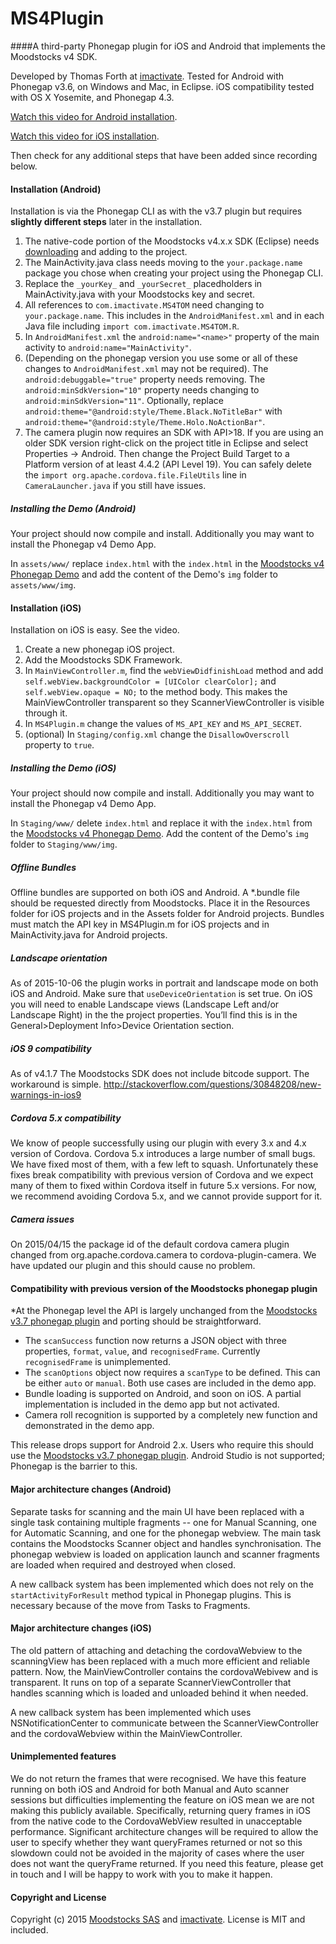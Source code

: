 # MS4Plugin
####A third-party Phonegap plugin for iOS and Android that implements the Moodstocks v4 SDK. 

Developed by Thomas Forth at [imactivate](http://www.imactivate.com/). Tested for Android with Phonegap v3.6, on Windows and Mac, in Eclipse. iOS compatibility tested with OS X Yosemite, and Phonegap 4.3.

[Watch this video for Android installation](https://www.youtube.com/watch?v=TgIBX6r1nl4).

[Watch this video for iOS installation](https://www.youtube.com/watch?v=ZuDFnf8S4NY).

Then check for any additional steps that have been added since recording below.

#### Installation (Android)
Installation is via the Phonegap CLI as with the v3.7 plugin but requires **slightly different steps** later in the installation.

1. The native-code portion of the Moodstocks v4.x.x SDK (Eclipse) needs [downloading](https://moodstocks.com/downloads/) and adding to the project.
2. The MainActivity.java class needs moving to the `your.package.name` package you chose when creating your project using the Phonegap CLI.
3. Replace the `_yourKey_` and `_yourSecret_` placedholders in MainActivity.java with your Moodstocks key and secret.
4. All references to `com.imactivate.MS4TOM` need changing to `your.package.name`. This includes in the `AndroidManifest.xml` and in each Java file including `import com.imactivate.MS4TOM.R`.
5. In `AndroidManifest.xml` the `android:name="<name>"` property of the main activity to `android:name="MainActivity"`.
6. (Depending on the phonegap version you use some or all of these changes to `AndroidManifest.xml` may not be required). The `android:debuggable="true"` property needs removing. The `android:minSdkVersion="10"` property needs changing to `android:minSdkVersion="11"`. Optionally, replace `android:theme="@android:style/Theme.Black.NoTitleBar"` with `android:theme="@android:style/Theme.Holo.NoActionBar"`.
7. The camera plugin now requires an SDK with API>18. If you are using an older SDK version right-click on the project title in Eclipse and select Properties -> Android. Then change the Project Build Target to a Platform version of at least 4.4.2 (API Level 19). You can safely delete the `import org.apache.cordova.file.FileUtils` line in `CameraLauncher.java` if you still have issues.

##### Installing the Demo (Android)
Your project should now compile and install. Additionally you may want to install the Phonegap v4 Demo App.

In `assets/www/` replace `index.html` with the `index.html` in the [Moodstocks v4 Phonegap Demo](https://github.com/thomasforth/MS4Plugin/) and add the content of the Demo's `img` folder to `assets/www/img`.

#### Installation (iOS)
Installation on iOS is easy. See the video.

1. Create a new phonegap iOS project.
2. Add the Moodstocks SDK Framework.
3. In `MainViewController.m`, find the `webViewDidfinishLoad` method and add `self.webView.backgroundColor = [UIColor clearColor];` and `self.webView.opaque = NO;` to the method body. This makes the MainViewController transparent so they ScannerViewController is visible through it.
4. In `MS4Plugin.m` change the values of `MS_API_KEY` and `MS_API_SECRET`.
5. (optional) In `Staging/config.xml` change the `DisallowOverscroll` property to `true`.

##### Installing the Demo (iOS)
Your project should now compile and install. Additionally you may want to install the Phonegap v4 Demo App.

In `Staging/www/` delete `index.html` and replace it with the `index.html` from the [Moodstocks v4 Phonegap Demo](https://github.com/thomasforth/MS4Plugin/). Add the content of the Demo's `img` folder to `Staging/www/img`.

##### Offline Bundles
Offline bundles are supported on both iOS and Android. A *.bundle file should be requested directly from Moodstocks. Place it in the Resources folder for iOS projects and in the Assets folder for Android projects. Bundles must match the API key in MS4Plugin.m for iOS projects and in MainActivity.java for Android projects.

##### Landscape orientation
As of 2015-10-06 the plugin works in portrait and landscape mode on both iOS and Android. Make sure that `useDeviceOrientation` is set true. On iOS you will need to enable Landscape views (Landscape Left and/or Landscape Right) in the the project properties. You’ll find this is in the General>Deployment Info>Device Orientation section.

##### iOS 9 compatibility
As of v4.1.7 The Moodstocks SDK does not include bitcode support. The workaround is simple. http://stackoverflow.com/questions/30848208/new-warnings-in-ios9

##### Cordova 5.x compatibility
We know of people successfully using our plugin with every 3.x and 4.x version of Cordova. Cordova 5.x introduces a large number of small bugs. We have fixed most of them, with a few left to squash. Unfortunately these fixes break compatibility with previous version of Cordova and we expect many of them to fixed within Cordova itself in future 5.x versions. For now, we recommend avoiding Cordova 5.x, and we cannot provide support for it.

##### Camera issues
On 2015/04/15 the package id of the default cordova camera plugin changed from org.apache.cordova.camera to cordova-plugin-camera. We have updated our plugin and this should cause no problem.

#### Compatibility with previous version of the Moodstocks phonegap plugin
*At the Phonegap level the API is largely unchanged from the [Moodstocks v3.7 phonegap plugin](https://github.com/Moodstocks/moodstocks-phonegap-plugin) and porting should be straightforward. 
* The `scanSuccess` function now returns a JSON object with three properties, `format`, `value`, and `recognisedFrame`. Currently `recognisedFrame` is unimplemented.
* The `scanOptions` object now requires a `scanType` to be defined. This can be either `auto` or `manual`. Both use cases are included in the demo app.
* Bundle loading is supported on Android, and soon on iOS. A partial implementation is included in the demo app but not activated.
* Camera roll recognition is supported by a completely new function and demonstrated in the demo app.

This release drops support for Android 2.x. Users who require this should use the [Moodstocks v3.7 phonegap plugin](https://github.com/Moodstocks/moodstocks-phonegap-plugin). Android Studio is not supported; Phonegap is the barrier to this.

#### Major architecture changes (Android)
Separate tasks for scanning and the main UI have been replaced with a single task containing multiple fragments -- one for Manual Scanning, one for Automatic Scanning, and one for the phonegap webview. The main task contains the Moodstocks Scanner object and handles synchronisation. The phonegap webview is loaded on application launch and scanner fragments are loaded when required and destroyed when closed.

A new callback system has been implemented which does not rely on the `startActivityForResult` method typical in Phonegap plugins. This is necessary because of the move from Tasks to Fragments.

#### Major architecture changes (iOS)
The old pattern of attaching and detaching the cordovaWebview to the scanningView has been replaced with a much more efficient and reliable pattern. Now, the MainViewController contains the cordovaWebivew and is transparent. It runs on top of a separate ScannerViewController that handles scanning which is loaded and unloaded behind it when needed.

A new callback system has been implemented which uses NSNotificationCenter to communicate between the ScannerViewController and the cordovaWebview within the MainViewController.

#### Unimplemented features
We do not return the frames that were recognised. We have this feature running on both iOS and Android for both Manual and Auto scanner sessions but difficulties implementing the feature on iOS mean we are not making this publicly available. Specifically, returning query frames in iOS from the native code to the CordovaWebView resulted in unacceptable performance. Significant architecture changes will be required to allow the user to specify whether they want queryFrames returned or not so this slowdown could not be avoided in the majority of cases where the user does not want the queryFrame returned. If you need this feature, please get in touch and I will be happy to work with you to make it happen.

#### Copyright and License

Copyright (c) 2015 [Moodstocks SAS](http://www.moodstocks.com/) and [imactivate](http://www.imactivate.com/).
License is MIT and included.